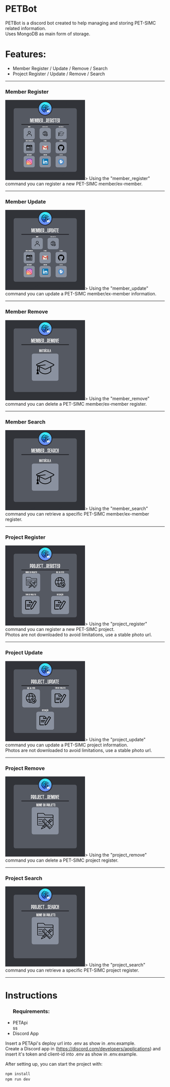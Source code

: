 # PETBot

PETBot is a discord bot created to help managing and storing PET-SIMC related information.<br>
Uses MongoDB as main form of storage.


<h1>Features:</h1>

<ul>
    <li>Member Register / Update / Remove / Search</li>
    <li>Project Register / Update / Remove / Search</li>
</ul>

-----

<h3>Member Register</h3>
<img src="src/assets/member_register.png" title="Member Register" width=50% height=50%>></img>
Using the "member_register" command you can register a new PET-SIMC member/ex-member.<br> 

-----

<h3>Member Update</h3>
<img src="src/assets/member_update.png" title="Member Update" width=50% height=50%>></img>
Using the "member_update" command you can update a PET-SIMC member/ex-member information.<br>

-----

<h3>Member Remove</h3>
<img src="src/assets/member_remove.png" title="Member Remove" width=50% height=50%>></img>
Using the "member_remove" command you can delete a PET-SIMC member/ex-member register.<br>

-----

<h3>Member Search</h3>
<img src="src/assets/member_search.png" title="Member Search" width=50% height=50%>></img>
Using the "member_search" command you can retrieve a specific PET-SIMC member/ex-member register.<br>

-----

<h3>Project Register</h3>
<img src="src/assets/project_register.png" title="Project Register" width=50% height=50%>></img>
Using the "project_register" command you can register a new PET-SIMC project.<br>
Photos are not downloaded to avoid limitations, use a stable photo url.  

-----

<h3>Project Update</h3>
<img src="src/assets/project_update.png" title="Project Update" width=50% height=50%>></img>
Using the "project_update" command you can update a PET-SIMC project information.<br>
Photos are not downloaded to avoid limitations, use a stable photo url. 

-----

<h3>Project Remove</h3>
<img src="src/assets/project_remove.png" title="Project Remove" width=50% height=50%>></img>
Using the "project_remove" command you can delete a PET-SIMC project register.<br>

-----

<h3>Project Search</h3>
<img src="src/assets/project_search.png" title="Project Search" width=50% height=50%>></img>
Using the "project_search" command you can retrieve a specific PET-SIMC project register.<br>

-----

<h1>Instructions</h1>

<ul><h3>Requirements:</h3> 
    <li>PETApi</li>ss
    <li>Discord App</li>
</ul>


Insert a PETApi's deploy url into .env as show in .env.example.<br>
Create a Discord app in (https://discord.com/developers/applications) and insert it's token and client-id into .env as show in .env.example.

After setting up, you can start the project with: 

```bash
npm install
npm run dev
```
